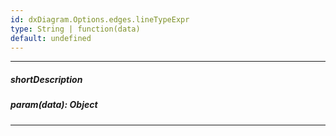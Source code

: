 ```yaml
---
id: dxDiagram.Options.edges.lineTypeExpr
type: String | function(data)
default: undefined
---
```

---
##### shortDescription

##### param(data): Object

---
